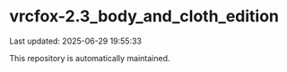 # vrcfox-2.3_body_and_cloth_edition

Last updated: 2025-06-29 19:55:33

This repository is automatically maintained.
